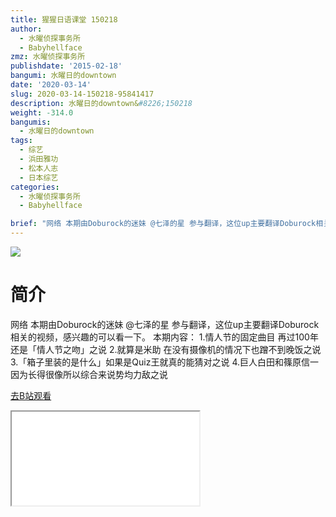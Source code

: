 ```yaml
---
title: 猩猩日语课堂 150218
author:
  - 水曜侦探事务所
  - Babyhellface
zmz: 水曜侦探事务所
publishdate: '2015-02-18'
bangumi: 水曜日的downtown
date: '2020-03-14'
slug: 2020-03-14-150218-95841417
description: 水曜日的downtown&#8226;150218
weight: -314.0
bangumis:
  - 水曜日的downtown
tags:
  - 综艺
  - 浜田雅功
  - 松本人志
  - 日本综艺
categories:
  - 水曜侦探事务所
  - Babyhellface

brief: "网络 本期由Doburock的迷妹 @七泽的星 参与翻译，这位up主要翻译Doburock相关的视频，感兴趣的可以看一下。 本期内容： 1.情人节的固定曲目 再过100年还是「情人节之吻」之说 2.就算是米助 在没有摄像机的情况下也蹭不到晚饭之说 3.「箱子里装的是什么」如果是Quiz王就真的能猜对之说 4.巨人白田和篠原信一 因为长得很像所以综合来说势均力敌之说"
---
```

![](https://raw.githubusercontent.com/tcgriffith/owaraisite/master/static/tmpimg/cc4d7fffaa64d66e43c7f4042c9be3b138c7a010.jpg.480.jpg)
# 简介  
网络
本期由Doburock的迷妹 @七泽的星 参与翻译，这位up主要翻译Doburock相关的视频，感兴趣的可以看一下。
本期内容：
1.情人节的固定曲目 再过100年还是「情人节之吻」之说
2.就算是米助 在没有摄像机的情况下也蹭不到晚饭之说
3.「箱子里装的是什么」如果是Quiz王就真的能猜对之说
4.巨人白田和篠原信一 因为长得很像所以综合来说势均力敌之说  

[去B站观看](https://www.bilibili.com/video/av95841417/)
<div class ="resp-container"><iframe class="testiframe" src="//player.bilibili.com/player.html?aid=95841417"", scrolling="no", allowfullscreen="true" > </iframe></div> 
